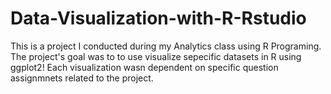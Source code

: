 # Data-Visualization-with-R-Rstudio
This is a project I conducted during my Analytics class using R Programing. The project's goal was to to use visualize sepecific datasets in R using ggplot2! Each visualization wasn dependent on specific question assignmnets related to the project. 
